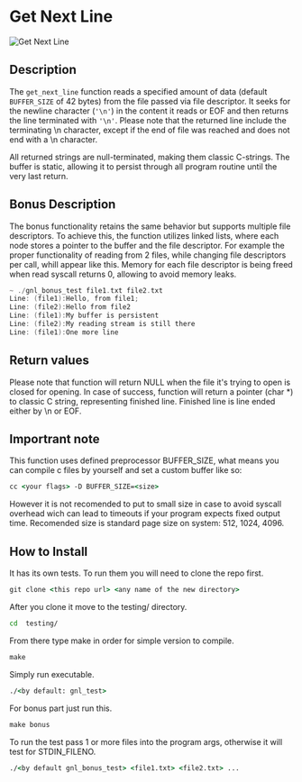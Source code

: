 # Get Next Line

![Get Next Line](https://img.shields.io/badge/GetNextLine-C%20Project-blue)

## Description

The `get_next_line` function reads a specified amount of data (default `BUFFER_SIZE` of 42 bytes) from the file passed via file descriptor. It seeks for the newline character (`'\n'`) in the content it reads or EOF and then returns the line terminated with `'\n'`. Please note that the returned line include the terminating \n character,
except if the end of file was reached and does not end with a \n character.

All returned strings are null-terminated, making them classic C-strings. The buffer is static, allowing it to persist through all program routine until the very last return.

## Bonus Description

The bonus functionality retains the same behavior but supports multiple file descriptors. To achieve this, the function utilizes linked lists, where each node stores a pointer to the buffer and the file descriptor.
For example the proper functionality of reading from 2 files, while changing file descriptors per call, whill appear like this.
Memory for each file descriptor is being freed when read syscall returns 0, allowing to avoid memory leaks.

```C
~ ./gnl_bonus_test file1.txt file2.txt    
Line: (file1):Hello, from file1;
Line: (file2):Hello from file2
Line: (file1):My buffer is persistent
Line: (file2):My reading stream is still there
Line: (file1):One more line
```

## Return values

Please note that function will return NULL when the file it's trying to open is closed for opening.
In case of success, function will return a pointer (char *) to classic C string, representing finished line.
Finished line is line ended either by \n or EOF.

## Importrant note

This function uses defined preprocessor BUFFER_SIZE, what means you can compile c files by yourself and
set a custom buffer like so:
```cmd
cc <your flags> -D BUFFER_SIZE=<size>
```
However it is not recomended to put to small size in case to avoid syscall overhead wich can lead to timeouts if your
program expects fixed output time. Recomended size is standard page size on system: 512, 1024, 4096.


## How to Install

It has its own tests. To run them you will need to clone the repo first.
```cmd
git clone <this repo url> <any name of the new directory>
```
After you clone it move to the testing/ directory.
```cmd
cd  testing/
```
From there type make in order for simple version to compile.
```cmd
make
```
Simply run executable.
```cmd
./<by default: gnl_test>
```
For bonus part just run this.
```cmd
make bonus
```
To run the test pass 1 or more files into the program args, otherwise it will test for STDIN_FILENO.
```cmd
./<by default gnl_bonus_test> <file1.txt> <file2.txt> ...
```
